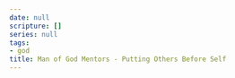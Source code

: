 ```yaml
---
date: null
scripture: []
series: null
tags:
- god
title: Man of God Mentors - Putting Others Before Self
---
```



